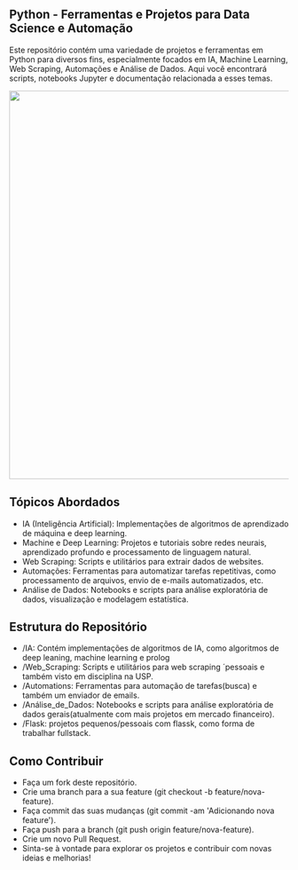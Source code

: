 ## Python - Ferramentas e Projetos para Data Science e Automação

Este repositório contém uma variedade de projetos e ferramentas em Python para diversos fins, especialmente focados em IA, Machine Learning, Web Scraping, Automações e Análise de Dados. Aqui você encontrará scripts, notebooks Jupyter e documentação relacionada a esses temas.

<div align="center">
    <img src="https://netfore.com/wp-content/uploads/2017/02/python-logo-master-v3-TM.png" width="700px" /><br>
</div>

## Tópicos Abordados
- IA (Inteligência Artificial): Implementações de algoritmos de aprendizado de máquina e deep learning.
- Machine e Deep Learning: Projetos e tutoriais sobre redes neurais, aprendizado profundo e processamento de linguagem natural.
- Web Scraping: Scripts e utilitários para extrair dados de websites.
- Automações: Ferramentas para automatizar tarefas repetitivas, como processamento de arquivos, envio de e-mails automatizados, etc.
- Análise de Dados: Notebooks e scripts para análise exploratória de dados, visualização e modelagem estatística.

## Estrutura do Repositório

- /IA: Contém implementações de algoritmos de IA, como algoritmos de deep leaning, machine learning e prolog
- /Web_Scraping: Scripts e utilitários para web scraping ´pessoais e também visto em disciplina na USP.
- /Automations: Ferramentas para automação de tarefas(busca) e também um enviador de emails.
- /Análise_de_Dados: Notebooks e scripts para análise exploratória de dados gerais(atualmente com mais projetos em mercado financeiro).
- /Flask: projetos pequenos/pessoais com flassk, como forma de trabalhar fullstack.

## Como Contribuir

- Faça um fork deste repositório.
- Crie uma branch para a sua feature (git checkout -b feature/nova-feature).
- Faça commit das suas mudanças (git commit -am 'Adicionando nova feature').
- Faça push para a branch (git push origin feature/nova-feature).
- Crie um novo Pull Request.
- Sinta-se à vontade para explorar os projetos e contribuir com novas ideias e melhorias!

